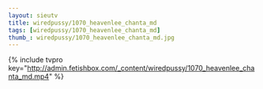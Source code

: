 ```yaml
--- 
layout: sieutv
title: wiredpussy/1070_heavenlee_chanta_md
tags: [wiredpussy/1070_heavenlee_chanta_md]
thumb_: wiredpussy/1070_heavenlee_chanta_md.jpg
---
```

{% include tvpro key="http://admin.fetishbox.com/_content/wiredpussy/1070_heavenlee_chanta_md.mp4" %} 

